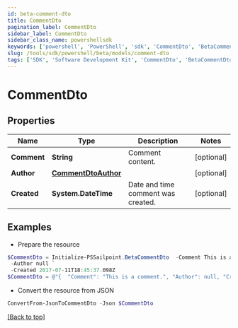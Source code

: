```yaml
---
id: beta-comment-dto
title: CommentDto
pagination_label: CommentDto
sidebar_label: CommentDto
sidebar_class_name: powershellsdk
keywords: ['powershell', 'PowerShell', 'sdk', 'CommentDto', 'BetaCommentDto'] 
slug: /tools/sdk/powershell/beta/models/comment-dto
tags: ['SDK', 'Software Development Kit', 'CommentDto', 'BetaCommentDto']
---
```



# CommentDto

## Properties

Name | Type | Description | Notes
------------ | ------------- | ------------- | -------------
**Comment** | **String** | Comment content. | [optional] 
**Author** | [**CommentDtoAuthor**](comment-dto-author) |  | [optional] 
**Created** | **System.DateTime** | Date and time comment was created. | [optional] 

## Examples

- Prepare the resource
```powershell
$CommentDto = Initialize-PSSailpoint.BetaCommentDto  -Comment This is a comment. `
 -Author null `
 -Created 2017-07-11T18:45:37.098Z
$CommentDto = @"{  "Comment": "This is a comment.", "Author": null, "Created": "2017-07-11T18:45:37.098Z" }"@
```

- Convert the resource from JSON
```powershell
ConvertFrom-JsonToCommentDto -Json $CommentDto
```


[[Back to top]](#) 

